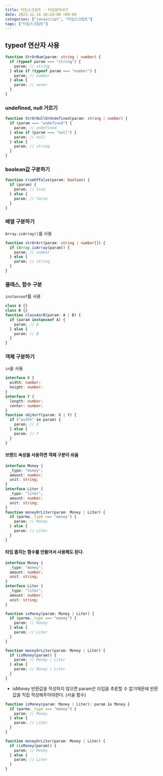 ```yaml
---
title: 타입스크립트 - 타입알아내기
date: 2023-12-16 18:24:00 +09:00
categories: ["javascript", "타입스크립트"]
tags: ["타입스크립트"]
---
```


## typeof 연산자 사용

```ts
function StrOrNum(param: string | number) {
  if (typeof param === "string") {
    param; // string
  } else if (typeof param === "number") {
    param; // number
  } else {
    param; // never
  }
}
```

### undefined, null 거르기

```ts
function StrOrNullOrUndefined(param: string | number) {
  if (param === "undefined") {
    param; // undefined
  } else if (param === "null") {
    param; // null
  } else {
    param; // string
  }
}
```

### boolean값 구분하기

```ts
function trueOfFalse(param: boolean) {
  if (param) {
    param; // true
  } else {
    param; // false
  }
}
```

### 배열 구분하기

`Array.isArray()`를 사용

```ts
function strOrArr(param: string | number[]) {
  if (Array.isArray(param)) {
    param; // number
  } else {
    param; // string
  }
}
```

### 클래스, 함수 구분

`instanceof`를 사용

```ts
class A {}
class B {}
function classAorB(param: A | B) {
  if (param instanceof A) {
    param; // A
  } else {
    param; // B
  }
}
```

### 객체 구분하기

`in`을 사용

```ts
interface X {
  width: number;
  height: number;
}
interface Y {
  length: number;
  center: number;
}
function objXorY(param: X | Y) {
  if ("width" in param) {
    param; // X
  } else {
    param; // Y
  }
}
```

#### 브랜드 속성을 사용하면 객체 구분이 쉬움

```ts
interface Money {
  _type: "money";
  amount: number;
  unit: string;
}
interface Liter {
  _type: "liter";
  amount: number;
  unit: string;
}
function moneyOrLiter(param: Money | Liter) {
  if (parma._type === "money") {
    param; // Money
  } else {
    param; // Liter
  }
}
```

#### 타입 좁히는 함수를 만들어서 사용해도 된다.

```ts
interface Money {
  _type: "money";
  amount: number;
  unit: string;
}
interface Liter {
  _type: "liter";
  amount: number;
  unit: string;
}

function isMoney(param: Money | Liter) {
  if (parma._type === "money") {
    param; // Money
  } else {
    param; // Liter
  }
}

function moneyOrLiter(param: Money | Liter) {
  if (isMoney(param)) {
    param; // Money | Liter
  } else {
    param; // Money | Liter
  }
}
```

- isMoney 반환값을 작성하지 않으면 param은 타입을 추론할 수 없기때문에 반환값을 직접 작성해주어야한다. (서술 함수)

```ts
function isMoney(param: Money | Liter): param is Money {
  if (parma._type === "money") {
    param; // Money
  } else {
    param; // Liter
  }
}

function moneyOrLiter(param: Money | Liter) {
  if (isMoney(param)) {
    param; // Money
  } else {
    param; // Liter
  }
}
```

